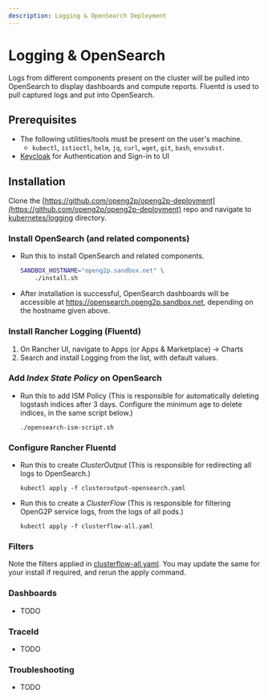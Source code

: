 ```yaml
---
description: Logging & OpenSearch Deployment
---
```


# Logging & OpenSearch

Logs from different components present on the cluster will be pulled into OpenSearch to display dashboards and compute reports. Fluentd is used to pull captured logs and put into OpenSearch.

## Prerequisites

* The following utilities/tools must be present on the user's machine.
  * `kubectl`, `istioctl`, `helm`, `jq`, `curl`, `wget`, `git`, `bash`, `envsubst`.
* [Keycloak](keycloak.md) for Authentication and Sign-in to UI

## Installation

Clone the [https://github.com/openg2p/openg2p-deployment](https://github.com/openg2p/openg2p-deployment) repo and navigate to [kubernetes/logging](https://github.com/OpenG2P/openg2p-deployment/tree/main/kubernetes/logging) directory.

### Install OpenSearch (and related components)

*   Run this to install OpenSearch and related components.

    ```bash
    SANDBOX_HOSTNAME="openg2p.sandbox.net" \
        ./install.sh
    ```
* After installation is successful, OpenSearch dashboards will be accessible at https://opensearch.openg2p.sandbox.net, depending on the hostname given above.

### Install Rancher Logging (Fluentd)

1. On Rancher UI, navigate to Apps (or Apps & Marketplace) -> Charts
2. Search and install Logging from the list, with default values.

### Add _Index State Policy_ on OpenSearch

*   Run this to add ISM Policy (This is responsible for automatically deleting logstash indices after 3 days. Configure the minimum age to delete indices, in the same script below.)

    ```
    ./opensearch-ism-script.sh
    ```

### Configure Rancher Fluentd

*   Run this to create _ClusterOutput_ (This is responsible for redirecting all logs to OpenSearch.)

    ```
    kubectl apply -f clusteroutput-opensearch.yaml
    ```
*   Run this to create a _ClusterFlow_ (This is responsible for filtering OpenG2P service logs, from the logs of all pods.)

    ```
    kubectl apply -f clusterflow-all.yaml
    ```

### Filters

Note the filters applied in [clusterflow-all.yaml](https://github.com/OpenG2P/openg2p-deployment/blob/main/kubernetes/logging/clusterflow-all.yaml). You may update the same for your install if required, and rerun the apply command.

### Dashboards

* TODO

### TraceId

* TODO

### Troubleshooting

* TODO
